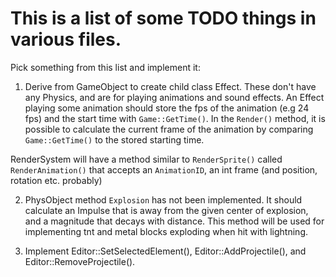 # This is a list of some TODO things in various files.

Pick something from this list and implement it:

1. Derive from GameObject to create child class Effect. These don't have any Physics, and are for playing animations and sound effects. An Effect playing some animation should store the fps of the animation (e.g 24 fps) and the start time with `Game::GetTime()`. In the `Render()` method, it is possible to calculate the current frame of the animation by comparing `Game::GetTime()` to the stored starting time. 

RenderSystem will have a method similar to `RenderSprite()` called `RenderAnimation()` that accepts an `AnimationID`, an int frame (and position, rotation etc. probably)

2. PhysObject method `Explosion` has not been implemented. It should calculate an Impulse that is away from the given center of explosion, and a magnitude that decays with distance. This method will be used for implementing tnt and metal blocks exploding when hit with lightning.

3. Implement Editor::SetSelectedElement(), Editor::AddProjectile(), and Editor::RemoveProjectile().